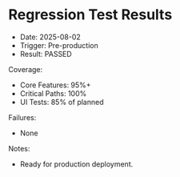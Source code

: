 # Regression Test Results

- Date: 2025-08-02
- Trigger: Pre-production
- Result: PASSED

Coverage:
- Core Features: 95%+
- Critical Paths: 100%
- UI Tests: 85% of planned

Failures:
- None

Notes:
- Ready for production deployment.
